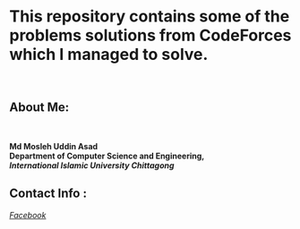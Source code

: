 <h1>This repository contains some of the problems solutions from CodeForces which I managed to solve.</h1>
<br>

<h2 color:blue>About Me: </h2>
<br>

<b color:green>Md Mosleh Uddin Asad </b> <br>
<b>Department of Computer Science and Engineering, <br>
<i>International Islamic University Chittagong </i></b>
<br>
<h2 color:blue>Contact Info : </h2>
<i><a href="https://fb.com/m0as4d"> Facebook </a></i>
